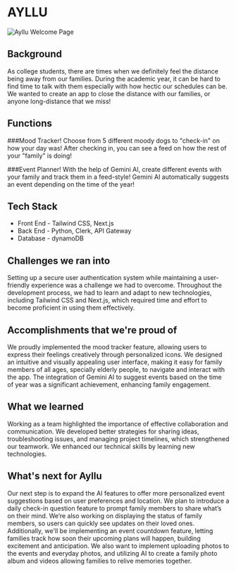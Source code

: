 # AYLLU

![Ayllu Welcome Page](./photos/2.png)

## Background
As college students, there are times when we definitely feel the distance being away from our families. During the academic year, it can be hard to find time to talk with them especially with how hectic our schedules can be. We wanted to create an app to close the distance with our families, or anyone long-distance that we miss!

## Functions
###Mood Tracker!
Choose from 5 different moody dogs to "check-in" on how your day was! After checking in, you can see a feed on how the rest of your "family" is doing!

###Event Planner!
With the help of Gemini AI, create different events with your family and track them in a feed-style! Gemini AI automatically suggests an event depending on the time of the year!

## Tech Stack
- Front End - Tailwind CSS, Next.js
- Back End - Python, Clerk, API Gateway
- Database - dynamoDB

## Challenges we ran into

Setting up a secure user authentication system while maintaining a user-friendly experience was a challenge we had to overcome. Throughout the development process, we had to learn and adapt to new technologies, including Tailwind CSS and Next.js, which required time and effort to become proficient in using them effectively.

## Accomplishments that we're proud of

We proudly implemented the mood tracker feature, allowing users to express their feelings creatively through personalized icons. We designed an intuitive and visually appealing user interface, making it easy for family members of all ages, specially elderly people, to navigate and interact with the app. The integration of Gemini AI to suggest events based on the time of year was a significant achievement, enhancing family engagement.

## What we learned

Working as a team highlighted the importance of effective collaboration and communication. We developed better strategies for sharing ideas, troubleshooting issues, and managing project timelines, which strengthened our teamwork. We enhanced our technical skills by learning new technologies.

## What's next for Ayllu

Our next step is to expand the AI features to offer more personalized event suggestions based on user preferences and location. We plan to introduce a daily check-in question feature to prompt family members to share what’s on their mind. We’re also working on displaying the status of family members, so users can quickly see updates on their loved ones. Additionally, we'll be implementing an event countdown feature, letting families track how soon their upcoming plans will happen, building excitement and anticipation. We also want to implement uploading photos to the events and everyday photos, and utilizing AI to create a family photo album and videos allowing families to relive memories together.

